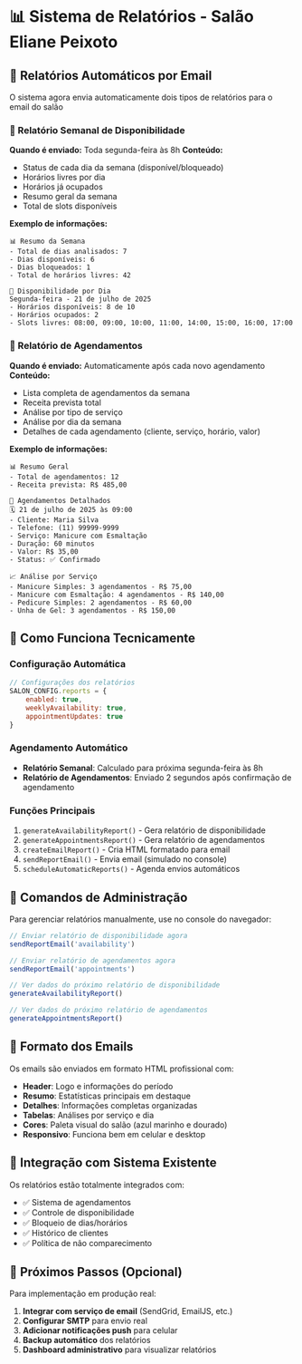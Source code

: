 # 📊 Sistema de Relatórios - Salão Eliane Peixoto

## 📧 Relatórios Automáticos por Email

O sistema agora envia automaticamente dois tipos de relatórios para o email do salão

### 📅 Relatório Semanal de Disponibilidade

**Quando é enviado:** Toda segunda-feira às 8h
**Conteúdo:**
- Status de cada dia da semana (disponível/bloqueado)
- Horários livres por dia
- Horários já ocupados
- Resumo geral da semana
- Total de slots disponíveis

**Exemplo de informações:**
```
📊 Resumo da Semana
- Total de dias analisados: 7
- Dias disponíveis: 6
- Dias bloqueados: 1
- Total de horários livres: 42

📅 Disponibilidade por Dia
Segunda-feira - 21 de julho de 2025
- Horários disponíveis: 8 de 10
- Horários ocupados: 2
- Slots livres: 08:00, 09:00, 10:00, 11:00, 14:00, 15:00, 16:00, 17:00
```

### 💅 Relatório de Agendamentos

**Quando é enviado:** Automaticamente após cada novo agendamento
**Conteúdo:**
- Lista completa de agendamentos da semana
- Receita prevista total
- Análise por tipo de serviço
- Análise por dia da semana
- Detalhes de cada agendamento (cliente, serviço, horário, valor)

**Exemplo de informações:**
```
📊 Resumo Geral
- Total de agendamentos: 12
- Receita prevista: R$ 485,00

💅 Agendamentos Detalhados
🗓️ 21 de julho de 2025 às 09:00
- Cliente: Maria Silva
- Telefone: (11) 99999-9999
- Serviço: Manicure com Esmaltação
- Duração: 60 minutos
- Valor: R$ 35,00
- Status: ✅ Confirmado

📈 Análise por Serviço
- Manicure Simples: 3 agendamentos - R$ 75,00
- Manicure com Esmaltação: 4 agendamentos - R$ 140,00
- Pedicure Simples: 2 agendamentos - R$ 60,00
- Unha de Gel: 3 agendamentos - R$ 150,00
```

## 🔧 Como Funciona Tecnicamente

### Configuração Automática
```javascript
// Configurações dos relatórios
SALON_CONFIG.reports = {
    enabled: true,
    weeklyAvailability: true,
    appointmentUpdates: true
}
```

### Agendamento Automático
- **Relatório Semanal**: Calculado para próxima segunda-feira às 8h
- **Relatório de Agendamentos**: Enviado 2 segundos após confirmação de agendamento

### Funções Principais
1. `generateAvailabilityReport()` - Gera relatório de disponibilidade
2. `generateAppointmentsReport()` - Gera relatório de agendamentos
3. `createEmailReport()` - Cria HTML formatado para email
4. `sendReportEmail()` - Envia email (simulado no console)
5. `scheduleAutomaticReports()` - Agenda envios automáticos

## 📱 Comandos de Administração

Para gerenciar relatórios manualmente, use no console do navegador:

```javascript
// Enviar relatório de disponibilidade agora
sendReportEmail('availability')

// Enviar relatório de agendamentos agora
sendReportEmail('appointments')

// Ver dados do próximo relatório de disponibilidade
generateAvailabilityReport()

// Ver dados do próximo relatório de agendamentos
generateAppointmentsReport()
```

## 🎨 Formato dos Emails

Os emails são enviados em formato HTML profissional com:
- **Header**: Logo e informações do período
- **Resumo**: Estatísticas principais em destaque
- **Detalhes**: Informações completas organizadas
- **Tabelas**: Análises por serviço e dia
- **Cores**: Paleta visual do salão (azul marinho e dourado)
- **Responsivo**: Funciona bem em celular e desktop

## 🔄 Integração com Sistema Existente

Os relatórios estão totalmente integrados com:
- ✅ Sistema de agendamentos
- ✅ Controle de disponibilidade
- ✅ Bloqueio de dias/horários
- ✅ Histórico de clientes
- ✅ Política de não comparecimento

## 🚀 Próximos Passos (Opcional)

Para implementação em produção real:
1. **Integrar com serviço de email** (SendGrid, EmailJS, etc.)
2. **Configurar SMTP** para envio real
3. **Adicionar notificações push** para celular
4. **Backup automático** dos relatórios
5. **Dashboard administrativo** para visualizar relatórios



